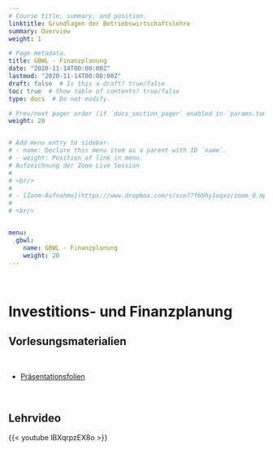 ```yaml
---
# Course title, summary, and position.
linktitle: Grundlagen der Betriebswirtschaftslehre
summary: Overview
weight: 1

# Page metadata.
title: GBWL - Finanzplanung
date: "2020-11-14T00:00:00Z"
lastmod: "2020-11-14T00:00:00Z"
draft: false  # Is this a draft? true/false
toc: true  # Show table of contents? true/false
type: docs  # Do not modify.

# Prev/next pager order (if `docs_section_pager` enabled in `params.toml`)
weight: 20


# Add menu entry to sidebar.
# - name: Declare this menu item as a parent with ID `name`.
# - weight: Position of link in menu.
# Aufzeichnung der Zoom Live Session
# 
# <br/>
# 
# - [Zoom-Aufnahme](https://www.dropbox.com/s/sce77f6bhy1oqxz/zoom_0.mp4?dl=0)
# 
# <br/>


menu:
  gbwl:
    name: GBWL - Finanzplanung
    weight: 20
---
```


<br/>

# Investitions- und Finanzplanung
## Vorlesungsmaterialien

<br/>

- [Präsentationsfolien](https://www.dropbox.com/s/0dtzuqsbzpegnus/GBWL_Finanzplanung_WS22.pdf?dl=0)

<br/>


## Lehrvideo

{{< youtube lBXqrpzEX8o >}}

